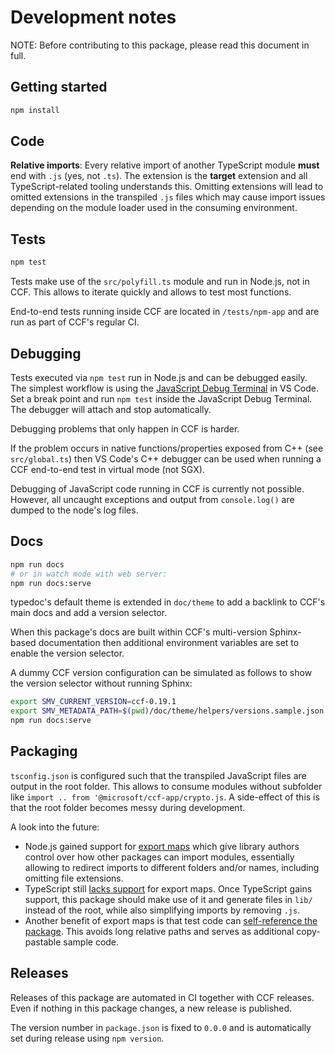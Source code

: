 # Development notes

NOTE: Before contributing to this package, please read this document in full.

## Getting started

```sh
npm install
```

## Code

**Relative imports**:
Every relative import of another TypeScript module **must** end with `.js` (yes, not `.ts`).
The extension is the **target** extension and all TypeScript-related tooling understands this.
Omitting extensions will lead to omitted extensions in the transpiled `.js` files
which may cause import issues depending on the module loader used in the consuming environment.

## Tests

```sh
npm test
```

Tests make use of the `src/polyfill.ts` module and run in Node.js, not in CCF.
This allows to iterate quickly and allows to test most functions.

End-to-end tests running inside CCF are located in `/tests/npm-app` and are run as part of CCF's regular CI.

## Debugging

Tests executed via `npm test` run in Node.js and can be debugged easily.
The simplest workflow is using the [JavaScript Debug Terminal](https://code.visualstudio.com/docs/nodejs/nodejs-debugging#_javascript-debug-terminal) in VS Code. Set a break point and run `npm test` inside the JavaScript Debug Terminal. The debugger will attach and stop automatically.

Debugging problems that only happen in CCF is harder.

If the problem occurs in native functions/properties exposed from C++ (see `src/global.ts`) then VS Code's C++ debugger can be used when running a CCF end-to-end test in virtual mode (not SGX).

Debugging of JavaScript code running in CCF is currently not possible.
However, all uncaught exceptions and output from `console.log()` are dumped to the node's log files.

## Docs

```sh
npm run docs
# or in watch mode with web server:
npm run docs:serve
```

typedoc's default theme is extended in `doc/theme` to add a backlink to CCF's main docs and add a version selector.

When this package's docs are built within CCF's multi-version Sphinx-based documentation then additional environment variables are set to enable the version selector.

A dummy CCF version configuration can be simulated as follows to show the version selector without running Sphinx:

```sh
export SMV_CURRENT_VERSION=ccf-0.19.1
export SMV_METADATA_PATH=$(pwd)/doc/theme/helpers/versions.sample.json
npm run docs:serve
```

## Packaging

`tsconfig.json` is configured such that the transpiled JavaScript files are output in the root folder. This allows to consume modules without subfolder like `import .. from '@microsoft/ccf-app/crypto.js`. A side-effect of this is that the root folder becomes messy during development.

A look into the future:

- Node.js gained support for [export maps](https://nodejs.org/dist/latest-v15.x/docs/api/packages.html#packages_exports) which give library authors control over how other packages can import modules, essentially allowing to redirect imports to different folders and/or names, including omitting file extensions.
- TypeScript still [lacks support](https://github.com/microsoft/TypeScript/issues/33079) for export maps. Once TypeScript gains support, this package should make use of it and generate files in `lib/` instead of the root, while also simplifying imports by removing `.js`.
- Another benefit of export maps is that test code can [self-reference the package](https://nodejs.org/dist/latest-v15.x/docs/api/packages.html#packages_self_referencing_a_package_using_its_name). This avoids long relative paths and serves as additional copy-pastable sample code.

## Releases

Releases of this package are automated in CI together with CCF releases.
Even if nothing in this package changes, a new release is published.

The version number in `package.json` is fixed to `0.0.0` and is automatically set during release using `npm version`.
